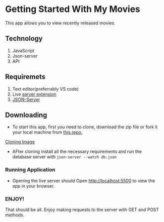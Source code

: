 # Getting Started With My Movies

This app allows you to view recently released movies.

## Technology

1. JavaScript
2. Json-server
3. API

## Requiremets

1. Text editor(preferrably VS code)
2. Live [server extension](https://www.google.com/url?sa=t&rct=j&q=&esrc=s&source=web&cd=&ved=2ahUKEwjUjsKDqev5AhWahM4BHd5SBJoQFnoECAUQAQ&url=https%3A%2F%2Fmarketplace.visualstudio.com%2Fitems%3FitemName%3Dritwickdey.LiveServer&usg=AOvVaw3kYWeDmI3de_HNoQCeEpFe)
3. [JSON-Server](https://www.npmjs.com/package/json-server)


## Downloading

* To start this app, first you need to clone, download the zip file or fork it your local machine from [this repo.](https://github.com/Abzed/phase-1-project)

[Cloning Image](.img/clone.png)

* AFter cloning install all the necessary requirements and run the database server with `json-server --watch db.json`

### Running Application

* Opening the live server should Open [http://localhost:5500](http://localhost:5500) to view the app in your browser.


### ENJOY!

That should be all. Enjoy making requests to the server with GET and POST methods.


